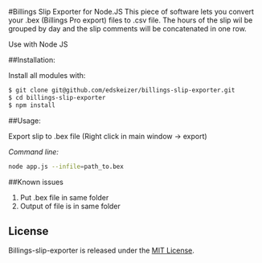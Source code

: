 #Billings Slip Exporter for Node.JS
This piece of software lets you convert your .bex (Billings Pro export) files to .csv file. The hours of the slip wil be grouped by day and the slip comments will be concatenated in one row. 

Use with Node JS

##Installation:

Install all modules with:

```bash
$ git clone git@github.com/edskeizer/billings-slip-exporter.git
$ cd billings-slip-exporter
$ npm install
```

##Usage:

Export slip to .bex file (Right click in main window -> export)

*Command line:*

```bash
node app.js --infile=path_to.bex
```

##Known issues

1. Put .bex file in same folder
2. Output of file is in same folder

## License

Billings-slip-exporter is released under the [MIT License](http://www.opensource.org/licenses/MIT).